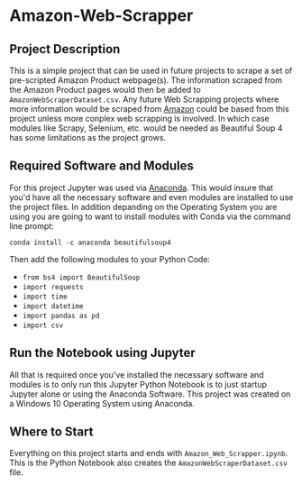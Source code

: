 # Amazon-Web-Scrapper

## Project Description
This is a simple project that can be used in future projects to scrape a set of pre-scripted Amazon Product webpage(s). The information scraped from the Amazon Product pages would then be added to `AmazonWebScraperDataset.csv`. Any future Web Scrapping projects where more information would be scraped from [Amazon](https://www.amazon.com/) could be based from this project unless more conplex web scrapping is involved. In which case modules like Scrapy, Selenium, etc. would be needed as Beautiful Soup 4 has some limitations as the project grows.

## Required Software and Modules

For this project Jupyter was used via [Anaconda](https://www.anaconda.com/products/distribution). This would insure that you'd have all the necessary software and even modules are installed to use the project files. In addition depanding on the Operating System you are using you are going to want to install modules with Conda via the command line prompt:

<p><code>conda install -c anaconda beautifulsoup4</code></p>

Then add the following modules to your Python Code:

<ul>
<li><code>from bs4 import BeautifulSoup</code></li>
<li><code>import requests</code></li>
<li><code>import time</code></li>
<li><code>import datetime</code></li>
<li><code>import pandas as pd</code></li>
<li><code>import csv</code></li>
</ul>

## Run the Notebook using Jupyter
All that is required once you've installed the necessary software and modules is to only run this Jupyter Python Notebook is to just startup Jupyter alone or using the Anaconda Software. This project was created on a Windows 10 Operating System using Anaconda.

## Where to Start
Everything on this project starts and ends with `Amazon_Web_Scrapper.ipynb`. This is the Python Notebook also creates the `AmazonWebScraperDataset.csv` file.

